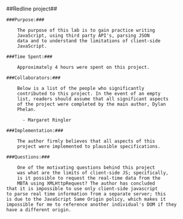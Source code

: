 
##Redline project##


    ###Purpose:### 

        The purpose of this lab is to gain practice writing 
        JavaScript, using third party API's, parsing JSON 
        data and to understand the limitations of client-side 
        JavaScript.

    ###Time Spent:###
        
        Approximately 4 hours were spent on this project.

    ###Collaborators:###
        
        Below is a list of the people who significantly 
        contributed to this project. In the event of an empty 
        list, readers should assume that all significant aspects 
        of the project were completed by the main author, Dylan 
        Phelan.

          - Margaret Ringler 

    ###Implementation:###

        The author firmly believes that all aspects of this 
        project were implemented to plausible specifications. 

    ###Questions:###
       
        One of the motivating questions behind this project 
        was what are the limits of client-side JS; specifically,
        is it possible to request the real-time data from the 
        MBTA using XMLHttpRequest? The author has concluded 
	that it is impossible to use only client-side javascript
	to parse real time information from a separate server; this
	is due to the JavaScript Same Origin policy, which makes it
	impossible for me to reference another individual's DOM if they
	have a different origin. 